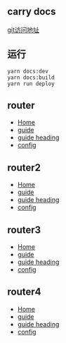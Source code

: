 ## carry docs
[git访问地址](https://sunningcarryhaha.github.io/docs-demo/)
## 运行

```
yarn docs:dev
yarn docs:build
yarn run deploy
```
## router
* [Home](/)
* [guide](/guide/) 
* [guide heading](./guide/#heading)
* [config](/config.md)
## router2
* [Home](/)
* [guide](/guide/) 
* [guide heading](./guide/#heading)
* [config](/config.md)
## router3
* [Home](/)
* [guide](/guide/) 
* [guide heading](./guide/#heading)
* [config](/config.md)
## router4
* [Home](/)
* [guide](/guide/) 
* [guide heading](./guide/#heading)
* [config](/config.md)
